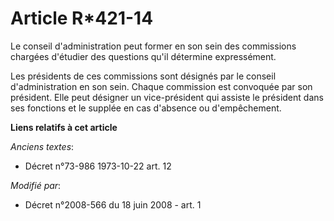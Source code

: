 # Article R*421-14

Le conseil d'administration peut former en son sein des commissions chargées d'étudier des questions qu'il détermine
expressément. 

Les présidents de ces commissions sont désignés par le conseil d'administration en son sein. Chaque commission est convoquée
par son président. Elle peut désigner un vice-président qui assiste le président dans ses fonctions et le supplée en cas
d'absence ou d'empêchement.

**Liens relatifs à cet article**

_Anciens textes_:

  - Décret n°73-986 1973-10-22 art. 12

_Modifié par_:

  - Décret n°2008-566 du 18 juin 2008 - art. 1
